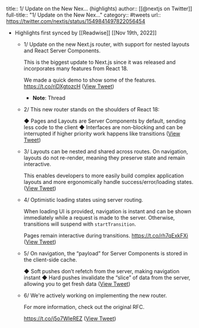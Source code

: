 title:: 1/ Update on the New Nex... (highlights)
author:: [[@nextjs on Twitter]]
full-title:: "1/ Update on the New Nex..."
category:: #tweets
url:: https://twitter.com/nextjs/status/1549841497822056454

- Highlights first synced by [[Readwise]] [[Nov 19th, 2022]]
	- 1/ Update on the new Next.js router, with support for nested layouts and React Server Components.
	  
	  This is the biggest update to Next.js since it was released and incorporates many features from React 18.
	  
	  We made a quick demo to show some of the features. https://t.co/riDXgtozcH ([View Tweet](https://twitter.com/nextjs/status/1549841497822056454))
		- **Note**: Thread
	- 2/ This new router stands on the shoulders of React 18:
	  
	  ◆ Pages and Layouts are Server Components by default, sending less code to the client
	  ◆ Interfaces are non-blocking and can be interrupted if higher priority work happens like transitions ([View Tweet](https://twitter.com/nextjs/status/1549841501781479425))
	- 3/ Layouts can be nested and shared across routes. On navigation, layouts do not re-render, meaning they preserve state and remain interactive.
	  
	  This enables developers to more easily build complex application layouts and more ergonomically handle success/error/loading states. ([View Tweet](https://twitter.com/nextjs/status/1549841503165550592))
	- 4/ Optimistic loading states using server routing.
	  
	  When loading UI is provided, navigation is instant and can be shown immediately while a request is made to the server. Otherwise, transitions will suspend with `startTransition`.
	  
	  Pages remain interactive during transitions. https://t.co/rh7qExkFXi ([View Tweet](https://twitter.com/nextjs/status/1549841537403691008))
	- 5/ On navigation, the “payload” for Server Components is stored in the client-side cache.
	  
	  ◆ Soft pushes don’t refetch from the server, making navigation instant
	  ◆ Hard pushes invalidate the “slice” of data from the server, allowing you to get fresh data ([View Tweet](https://twitter.com/nextjs/status/1549841541094686720))
	- 6/ We're actively working on implementing the new router.
	  
	  For more information, check out the original RFC. 
	  
	  https://t.co/j5o7WIeREZ ([View Tweet](https://twitter.com/nextjs/status/1549841542470328322))